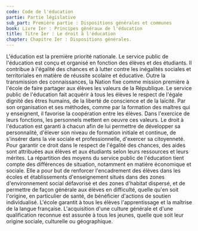 ```yaml
---
code: Code de l'éducation
partie: Partie législative
sub_part: Première partie : Dispositions générales et communes
book: Livre Ier : Principes généraux de l'éducation
title: Titre Ier : Le droit à l'éducation
chapter: Chapitre Ier : Dispositions générales.
---
```


L'éducation est la première priorité nationale. Le service public de l'éducation est conçu et organisé en fonction des élèves et des étudiants. Il contribue à l'égalité des chances et à lutter contre les inégalités sociales et territoriales en matière de réussite scolaire et éducative.
Outre la transmission des connaissances, la Nation fixe comme mission première à l'école de faire partager aux élèves les valeurs de la République. Le service public de l'éducation fait acquérir à tous les élèves le respect de l'égale dignité des êtres humains, de la liberté de conscience et de la laïcité. Par son organisation et ses méthodes, comme par la formation des maîtres qui y enseignent, il favorise la coopération entre les élèves.
Dans l'exercice de leurs fonctions, les personnels mettent en oeuvre ces valeurs.
Le droit à l'éducation est garanti à chacun afin de lui permettre de développer sa personnalité, d'élever son niveau de formation initiale et continue, de s'insérer dans la vie sociale et professionnelle, d'exercer sa citoyenneté.
Pour garantir ce droit dans le respect de l'égalité des chances, des aides sont attribuées aux élèves et aux étudiants selon leurs ressources et leurs mérites. La répartition des moyens du service public de l'éducation tient compte des différences de situation, notamment en matière économique et sociale.
Elle a pour but de renforcer l'encadrement des élèves dans les écoles et établissements d'enseignement situés dans des zones d'environnement social défavorisé et des zones d'habitat dispersé, et de permettre de façon générale aux élèves en difficulté, quelle qu'en soit l'origine, en particulier de santé, de bénéficier d'actions de soutien individualisé.
L'école garantit à tous les élèves l'apprentissage et la maîtrise de la langue française.
L'acquisition d'une culture générale et d'une qualification reconnue est assurée à tous les jeunes, quelle que soit leur origine sociale, culturelle ou géographique.
